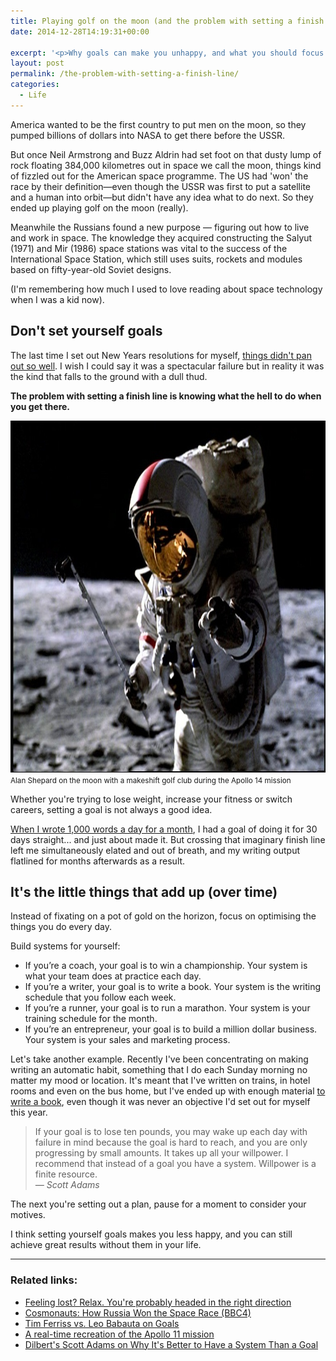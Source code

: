 ```yaml
---
title: Playing golf on the moon (and the problem with setting a finish line)
date: 2014-12-28T14:19:31+00:00

excerpt: '<p>Why goals can make you unhappy, and what you should focus on instead.</p>'
layout: post
permalink: /the-problem-with-setting-a-finish-line/
categories:
  - Life
---
```

America wanted to be the first country to put men on the moon, so they pumped billions of dollars into NASA to get there before the USSR.

But once Neil Armstrong and Buzz Aldrin had set foot on that dusty lump of rock floating 384,000 kilometres out in space we call the moon, things kind of fizzled out for the American space programme. The US had 'won' the race by their definition—even though the USSR was first to put a satellite and a human into orbit—but didn't have any idea what to do next. So they ended up playing golf on the moon (really).

Meanwhile the Russians found a new purpose — figuring out how to live and work in space. The knowledge they acquired constructing the Salyut (1971) and Mir (1986) space stations was vital to the success of the International Space Station, which still uses suits, rockets and modules based on fifty-year-old Soviet designs.

(I'm remembering how much I used to love reading about space technology when I was a kid now).

<h2 id="dontsetyourselfgoals">Don't set yourself goals</h2>

The last time I set out New Years resolutions for myself, <a href="http://greig.cc/journal/2014/1/i-never-finish-anyth">things didn't pan out so well</a>. I wish I could say it was a spectacular failure but in reality it was the kind that falls to the ground with a dull thud.

<strong>The problem with setting a finish line is knowing what the hell to do when you get there.</strong>

<img src="/media/golf-on-moon.jpg" alt="" width="750" height="563" class="alignnone size-full wp-image-1932" />
<small>Alan Shepard on the moon with a makeshift golf club during the Apollo 14 mission</small>

Whether you're trying to lose weight, increase your fitness or switch careers, setting a goal is not always a good idea.

<a href="http://greig.cc/journal/2014/10/writing-1000-words-daily-accountability-hack">When I wrote 1,000 words a day for a month</a>, I had a goal of doing it for 30 days straight... and just about made it. But crossing that imaginary finish line left me simultaneously elated and out of breath, and my writing output flatlined for months afterwards as a result.

<h2 id="itsthelittlethingsthataddupovertime">It's the little things that add up (over time)</h2>

Instead of fixating on a pot of gold on the horizon, focus on optimising the things you do every day.

Build systems for yourself:

<ul>
<li>If you’re a coach, your goal is to win a championship. Your system is what your team does at practice each day.</li>
<li>If you’re a writer, your goal is to write a book. Your system is the writing schedule that you follow each week.</li>
<li>If you’re a runner, your goal is to run a marathon. Your system is your training schedule for the month.</li>
<li>If you’re an entrepreneur, your goal is to build a million dollar business. Your system is your sales and marketing process.</li>
</ul>

Let's take another example. Recently I've been concentrating on making writing an automatic habit, something that I do each Sunday morning no matter my mood or location. It's meant that I've written on trains, in hotel rooms and even on the bus home, but I've ended up with enough material <a href="https://gum.co/reset-your-brain">to write a book</a>, even though it was never an objective I'd set out for myself this year.

<blockquote>
  If your goal is to lose ten pounds, you may wake up each day with failure in mind because the goal is hard to reach, and you are only progressing by small amounts. It takes up all your willpower. I recommend that instead of a goal you have a system. Willpower is a finite resource. <br>
  <em>— Scott Adams</em>
</blockquote>

The next you're setting out a plan, pause for a moment to consider your motives.

I think setting yourself goals makes you less happy, and you can still achieve great results without them in your life.

<hr />

<h3 id="relatedlinks">Related links:</h3>

<ul>
<li><a href="http://greig.cc/journal/2013/8/feeling-lost-relax-youre-probably-headed-in-the-right-direction">Feeling lost? Relax. You're probably headed in the right direction</a></li>
<li><a href="http://www.bbc.co.uk/iplayer/episode/b04lcxms/cosmonauts-how-russia-won-the-space-race">Cosmonauts: How Russia Won the Space Race (BBC4)</a></li>
<li><a href="https://vimeo.com/53629816">Tim Ferriss vs. Leo Babauta on Goals</a></li>
<li><a href="http://www.wechoosethemoon.org/">A real-time recreation of the Apollo 11 mission</a></li>
<li><a href="http://www.inc.com/john-boitnott/dilbert-s-scott-adams-on-why-it-s-better-to-have-a-system-than-a-goal.html">Dilbert's Scott Adams on Why It's Better to Have a System Than a Goal</a></li>
</ul>